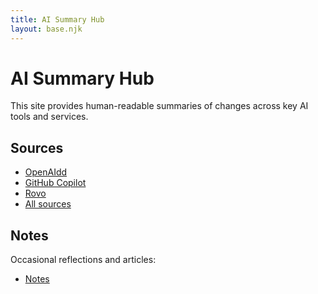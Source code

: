 ```yaml
---
title: AI Summary Hub
layout: base.njk
---
```


# AI Summary Hub

This site provides human-readable summaries of changes across key AI tools and services.

## Sources

- [OpenAIdd](./summaries/openai.md)
- [GitHub Copilot](./summaries/github-copilot.md)
- [Rovo](./summaries/rovo.md)
- [All sources](./whats-changed.md)

## Notes

Occasional reflections and articles:
- [Notes](./notes/)
